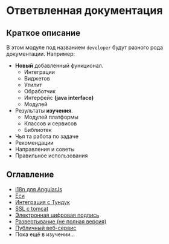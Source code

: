 # Ответвленная документация
## Краткое описание
В этом модуле под названием `developer` будут разного рода документации.
Например:
- **Новый** добавленный функционал.
  - Интеграции
  - Виджетов
  - Утилит
  - Обработчик
  - Интерфейс **(java interface)**
  - Модулей
- Результаты **изучения**.
  - Модулей платформы
  - Классов и сервисов
  - Библиотек
- Чья та работа по задаче
- Рекомендации
- Направления и советы
- Правильное использования

## Оглавление
- [i18n для AngularJs](./i18n/i18n.md)
- [Еси](./tunduk/esi)
- [Интеграция с Тундук](./tunduk/integration.md)
- [SSL с tomcat](./ssl_tomcat.md)
- [Электронная цифровая подпись](./esp/esp.md)
- [Развертывание (не полная версия)](./extra_postgres.md)
- [Публичный веб-сервис](./public_web-service.md)
- Пока ещё в изучении...
